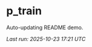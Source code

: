 # p_train

Auto-updating README demo.

<!--START_SECTION:status-->
_Last run: 2025-10-23 17:21 UTC_
<!--END_SECTION:status-->





























































































































































































































































































































































































































































































































































































































































































































































































































































































































































































































































































































































































































































































































































































































